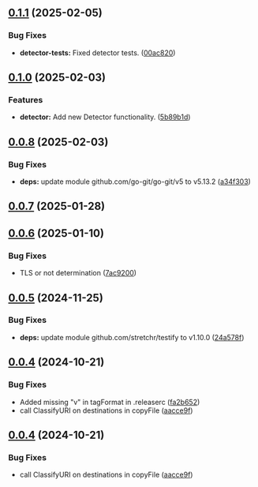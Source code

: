 ## [0.1.1](https://github.com/enterprise-contract/go-gather/compare/v0.1.0...v0.1.1) (2025-02-05)

### Bug Fixes

* **detector-tests:** Fixed detector tests. ([00ac820](https://github.com/enterprise-contract/go-gather/commit/00ac820fcfebad39bf4c93ddf71e5c32cc954a6e))

## [0.1.0](https://github.com/enterprise-contract/go-gather/compare/v0.0.8...v0.1.0) (2025-02-03)

### Features

* **detector:** Add new Detector functionality. ([5b89b1d](https://github.com/enterprise-contract/go-gather/commit/5b89b1d25470f5545496aa3965c2a3c69c62992a))

## [0.0.8](https://github.com/enterprise-contract/go-gather/compare/v0.0.7...v0.0.8) (2025-02-03)

### Bug Fixes

* **deps:** update module github.com/go-git/go-git/v5 to v5.13.2 ([a34f303](https://github.com/enterprise-contract/go-gather/commit/a34f303f7ab8cab26dc2ba8b0a93c7e4e05de698))

## [0.0.7](https://github.com/enterprise-contract/go-gather/compare/v0.0.6...v0.0.7) (2025-01-28)

## [0.0.6](https://github.com/enterprise-contract/go-gather/compare/v0.0.5...v0.0.6) (2025-01-10)

### Bug Fixes

* TLS or not determination ([7ac9200](https://github.com/enterprise-contract/go-gather/commit/7ac92008c381e8a198e18df011328e6cb708f657))

## [0.0.5](https://github.com/enterprise-contract/go-gather/compare/v0.0.4...v0.0.5) (2024-11-25)

### Bug Fixes

* **deps:** update module github.com/stretchr/testify to v1.10.0 ([24a578f](https://github.com/enterprise-contract/go-gather/commit/24a578f8b72c419c6d0afa4322792cc4788c2683))

## [0.0.4](https://github.com/enterprise-contract/go-gather/compare/v0.0.3...v0.0.4) (2024-10-21)

### Bug Fixes

* Added missing "v" in tagFormat in .releaserc ([fa2b652](https://github.com/enterprise-contract/go-gather/commit/fa2b652ecb9552efc848631224ea928bc37ea793))
* call ClassifyURI on destinations in copyFile ([aacce9f](https://github.com/enterprise-contract/go-gather/commit/aacce9f74ac9f3d151326938a6b12107f4783631))

## [0.0.4](https://github.com/enterprise-contract/go-gather/compare/v0.0.3...0.0.4) (2024-10-21)

### Bug Fixes

* call ClassifyURI on destinations in copyFile ([aacce9f](https://github.com/enterprise-contract/go-gather/commit/aacce9f74ac9f3d151326938a6b12107f4783631))
